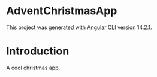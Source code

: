# AdventChristmasApp

This project was generated with [Angular CLI](https://github.com/angular/angular-cli) version 14.2.1.

# Introduction

A cool christmas app.
